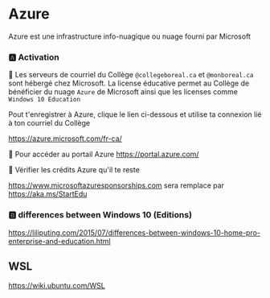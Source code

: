 # Azure

Azure est une infrastructure info-nuagique ou nuage fourni par Microsoft

### :a: Activation


:pushpin: Les serveurs de courriel du Collège `@collegeboreal.ca` et `@monboreal.ca` sont hébergé chez Microsoft. La license éducative permet au Collège de bénéficier du nuage `Azure` de Microsoft ainsi que les licenses comme `Windows 10 Education`

Pout t'enregistrer à Azure, clique le lien ci-dessous et utilise ta connexion lié à ton courriel du Collège

https://azure.microsoft.com/fr-ca/


:pushpin: Pour accéder au portail Azure https://portal.azure.com/


:pushpin: Vérifier les crédits Azure qu'il te reste

https://www.microsoftazuresponsorships.com sera remplace par https://aka.ms/StartEdu   


### :b: differences between Windows 10 (Editions)
https://liliputing.com/2015/07/differences-between-windows-10-home-pro-enterprise-and-education.html

## WSL

https://wiki.ubuntu.com/WSL

